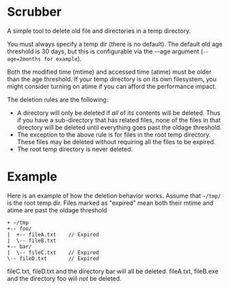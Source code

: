 Scrubber
========

A simple tool to delete old file and directories in a temp directory.

You must always specify a temp dir (there is no default).
The default old age threshold is 30 days, but this is configurable via
the --age argument (`--age=2months for example`).

Both the modified time (mtime) and accessed time (atime) must be older
than the age threshold.  If your temp directory is on its own filesystem,
you might consider turning on atime if you can afford the performance 
impact.

The deletion rules are the following:

 * A directory will only be deleted if *all* of its contents will be deleted.  Thus
 if you have a sub-directory that has related files, none of the files in that directory will
 be deleted until everything goes past the oldage threshold.
 * The exception to the above rule is for files in the root temp directory.  These files may
 be deleted without requiring all the files to be expired.
 * The root temp directory is never deleted.


Example
=======


Here is an example of how the deletion behavior works.  Assume that `~/tmp/` is the root temp dir.
Files marked as "expired" mean both their mtime and atime are past the oldage threshold

    + ~/tmp
    +-- foo/
    |  +-- fileA.txt    // Expired
    |  \-- fileB.txt
    +-- bar/
    |  \-- fileC.txt    // Expired
    \-- fileD.txt       // Expired


fileC.txt, fileD.txt and the directory bar will all be deleted.
fileA.txt, fileB.exe and the directory foo will *not* be deleted.

